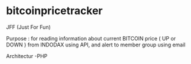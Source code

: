 # bitcoinpricetracker

JFF (Just For Fun)

Purpose : for reading information about current BITCOIN price ( UP or DOWN ) from INDODAX using API, and alert to member group using email 

Architectur -PHP

